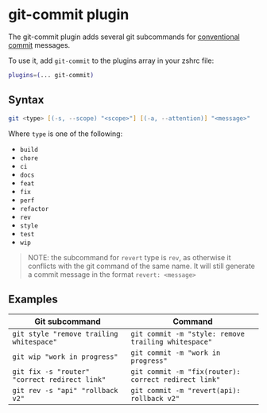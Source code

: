 # git-commit plugin

The git-commit plugin adds several git subcommands for
[conventional commit](https://www.conventionalcommits.org/en/v1.0.0/#summary) messages.

To use it, add `git-commit` to the plugins array in your zshrc file:

```zsh
plugins=(... git-commit)
```

## Syntax

```zsh
git <type> [(-s, --scope) "<scope>"] [(-a, --attention)] "<message>"
```

Where `type` is one of the following:

- `build`
- `chore`
- `ci`
- `docs`
- `feat`
- `fix`
- `perf`
- `refactor`
- `rev`
- `style`
- `test`
- `wip`

> NOTE: the subcommand for `revert` type is `rev`, as otherwise it conflicts with the
> git command of the same name. It will still generate a commit message in the format
> `revert: <message>`

## Examples

| Git subcommand                                | Command                                              |
| --------------------------------------------- | ---------------------------------------------------- |
| `git style "remove trailing whitespace"`      | `git commit -m "style: remove trailing whitespace"`  |
| `git wip "work in progress"`                  | `git commit -m "work in progress"`                   |
| `git fix -s "router" "correct redirect link"` | `git commit -m "fix(router): correct redirect link"` |
| `git rev -s "api" "rollback v2"`              | `git commit -m "revert(api): rollback v2"`           |
